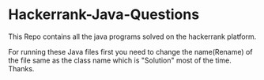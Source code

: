 # Hackerrank-Java-Questions
This Repo contains all the java programs solved on the hackerrank platform.

For running these Java files first you need to change the name(Rename) of the file same as the class name which is "Solution" most of the time.
Thanks.
